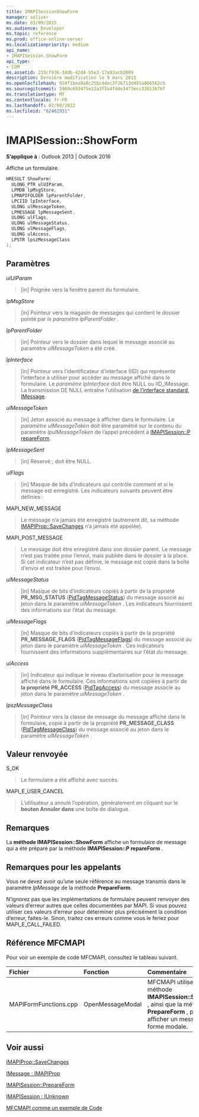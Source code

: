 ```yaml
---
title: IMAPISessionShowForm
manager: soliver
ms.date: 03/09/2015
ms.audience: Developer
ms.topic: reference
ms.prod: office-online-server
ms.localizationpriority: medium
api_name:
- IMAPISession.ShowForm
api_type:
- COM
ms.assetid: 233cf936-34db-42d4-b5e3-17a93acb2009
description: Dernière modification le 9 mars 2015
ms.openlocfilehash: 910f1bea8a8c25bc4dec3f26713d491a866562cb
ms.sourcegitcommit: 5969c693475e22a3f5a4fdde3473ecc33013b76f
ms.translationtype: MT
ms.contentlocale: fr-FR
ms.lasthandoff: 02/09/2022
ms.locfileid: "62462931"
---
```

# <a name="imapisessionshowform"></a>IMAPISession::ShowForm

  
  
**S’applique à** : Outlook 2013 | Outlook 2016 
  
Affiche un formulaire.
  
```cpp
HRESULT ShowForm(
  ULONG_PTR ulUIParam,
  LPMDB lpMsgStore,
  LPMAPIFOLDER lpParentFolder,
  LPCIID lpInterface,
  ULONG ulMessageToken,
  LPMESSAGE lpMessageSent,
  ULONG ulFlags,
  ULONG ulMessageStatus,
  ULONG ulMessageFlags,
  ULONG ulAccess,
  LPSTR lpszMessageClass
);
```

## <a name="parameters"></a>Paramètres

 _ulUIParam_
  
> [in] Poignée vers la fenêtre parent du formulaire.
    
 _lpMsgStore_
  
> [in] Pointeur vers la magasin de messages qui contient le dossier pointé par  _le paramètre lpParentFolder_ . 
    
 _lpParentFolder_
  
> [in] Pointeur vers le dossier dans lequel le message associé au paramètre  _ulMessageToken_ a été créé. 
    
 _lpInterface_
  
> [in] Pointeur vers l’identificateur d’interface (IID) qui représente l’interface à utiliser pour accéder au message affiché dans le formulaire. Le  _paramètre lpInterface_ doit être NULL ou IID_IMessage. La transmission DE NULL entraîne l’utilisation [de l’interface standard, IMessage](imessageimapiprop.md). 
    
 _ulMessageToken_
  
> [in] Jeton associé au message à afficher dans le formulaire. Le  _paramètre ulMessageToken_ doit être paramétré sur le contenu du paramètre  _lpulMessageToken_ de l’appel précédent à [IMAPISession::P repareForm](imapisession-prepareform.md).
    
 _lpMessageSent_
  
> [in] Réservé ; doit être NULL. 
    
 _ulFlags_
  
> [in] Masque de bits d’indicateurs qui contrôle comment et si le message est enregistré. Les indicateurs suivants peuvent être définies :
    
MAPI_NEW_MESSAGE 
  
> Le message n’a jamais été enregistré (autrement dit, sa méthode [IMAPIProp::SaveChanges](imapiprop-savechanges.md) n’a jamais été appelée). 
    
MAPI_POST_MESSAGE 
  
> Le message doit être enregistré dans son dossier parent. Le message n’est pas traitée pour l’envoi, mais publiée dans le dossier à la place. Si cet indicateur n’est pas définie, le message est copié dans la boîte d’envoi et est traitée pour l’envoi. 
    
 _ulMessageStatus_
  
> [in] Masque de bits d’indicateurs copiés à partir de la propriété **PR_MSG_STATUS** ([PidTagMessageStatus](pidtagmessagestatus-canonical-property.md)) du message associé au jeton dans le paramètre _ulMessageToken_ . Les indicateurs fournissent des informations sur l’état du message. 
    
 _ulMessageFlags_
  
> [in] Masque de bits d’indicateurs copiés à partir de la propriété **PR_MESSAGE_FLAGS** ([PidTagMessageFlags](pidtagmessageflags-canonical-property.md)) du message associé au jeton dans le paramètre _ulMessageToken_ . Ces indicateurs fournissent des informations supplémentaires sur l’état du message. 
    
 _ulAccess_
  
> [in] Indicateur qui indique le niveau d’autorisation pour le message affiché dans le formulaire. Ces informations sont copiées à partir de **la propriété PR_ACCESS** ([PidTagAccess](pidtagaccess-canonical-property.md)) du message associé au jeton dans le paramètre _ulMessageToken_ . 
    
 _lpszMessageClass_
  
> [in] Pointeur vers la classe de message du message affiché dans le formulaire, copié à partir de la propriété **PR_MESSAGE_CLASS** ([PidTagMessageClass](pidtagmessageclass-canonical-property.md)) du message associé au jeton dans le paramètre _ulMessageToken_ . 
    
## <a name="return-value"></a>Valeur renvoyée

S_OK 
  
> Le formulaire a été affiché avec succès.
    
MAPI_E_USER_CANCEL 
  
> L’utilisateur a annulé l’opération, généralement en cliquant sur le **bouton Annuler dans** une boîte de dialogue. 
    
## <a name="remarks"></a>Remarques

La **méthode IMAPISession::ShowForm** affiche un formulaire de message qui a été préparé par la méthode **IMAPISession::P repareForm** . 
  
## <a name="notes-to-callers"></a>Remarques pour les appelants

Vous ne devez avoir qu’une seule référence au message transmis dans le paramètre _lpMessage_ de la méthode **PrepareForm**. 
  
N’ignorez pas que les implémentations de formulaire peuvent renvoyer des valeurs d’erreur autres que celles documentées par MAPI. Si vous pouvez utiliser ces valeurs d’erreur pour déterminer plus précisément la condition d’erreur, faites-le. Sinon, traitez ces erreurs comme vous le feriez pour MAPI_E_CALL_FAILED. 
  
## <a name="mfcmapi-reference"></a>Référence MFCMAPI

Pour voir un exemple de code MFCMAPI, consultez le tableau suivant.
  
|**Fichier**|**Fonction**|**Commentaire**|
|:-----|:-----|:-----|
|MAPIFormFunctions.cpp  <br/> |OpenMessageModal  <br/> |MFCMAPI utilise la méthode **IMAPISession::ShowForm** , ainsi que la méthode **PrepareForm** , pour afficher un message sous forme modale.  <br/> |
   
## <a name="see-also"></a>Voir aussi



[IMAPIProp::SaveChanges](imapiprop-savechanges.md)
  
[IMessage : IMAPIProp](imessageimapiprop.md)
  
[IMAPISession::PrepareForm](imapisession-prepareform.md)
  
[IMAPISession : IUnknown](imapisessioniunknown.md)


[MFCMAPI comme un exemple de Code](mfcmapi-as-a-code-sample.md)

